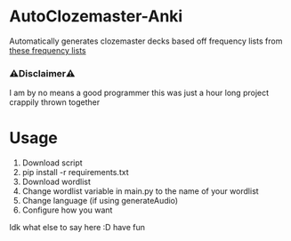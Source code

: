 # AutoClozemaster-Anki
Automatically generates clozemaster decks based off frequency lists from [these frequency lists](https://github.com/hermitdave/FrequencyWords)

### ⚠️Disclaimer⚠️
I am by no means a good programmer this was just a hour long project crappily thrown together

# Usage
1. Download script
2. pip install -r requirements.txt
3. Download wordlist
4. Change wordlist variable in main.py to the name of your wordlist
5. Change language (if using generateAudio)
6. Configure how you want

Idk what else to say here :D have fun

